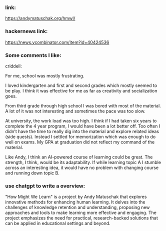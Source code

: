 ### link:

https://andymatuschak.org/hmwl/

### hackernews link:

https://news.ycombinator.com/item?id=40424536

### Some comments I like:    

criddell:

For me, school was mostly frustrating.

I  loved kindergarten and first and second grades which mostly seemed to be play. I think it was effective for me as far as creativity and  socialization goes.

From third grade through high school I was  bored with most of the material. A lot of it was not interesting and  sometimes the pace was too slow.

At university, the work load was  too high. I think if I had taken six years to complete the 4 year  program, I would have been a lot better off. Too often I didn’t have the time to really dig into the material and explore related ideas (side  quests). Instead I settled for memorization which was enough to do well  on exams. My GPA at graduation did not reflect my command of the  material.

Like Andy, I think an AI-powered course of learning  could be great. The strength, I think, would be its adaptability. If  while learning topic A I stumble across an interesting idea, it would  have no problem with changing course and running down topic B.              

### use chatgpt to write a overview:

"How Might We Learn" is a project by Andy Matuschak that explores innovative methods for enhancing human learning. It delves into the challenges of knowledge retention and understanding, proposing new approaches and tools to make learning more effective and engaging. The project emphasizes the need for practical, research-backed solutions that can be applied in educational settings and beyond.

